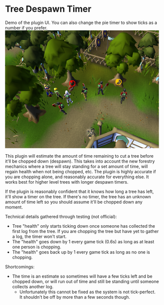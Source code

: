 # Tree Despawn Timer

Demo of the plugin UI. You can also change the pie timer to show ticks as a number if you prefer.
![Demo](./demo.png)

This plugin will estimate the amount of time remaining to cut a tree before it'll be chopped down (despawn). This takes
into account the new forestry mechanics where a tree will stay standing for a set amount of time, will regain health
when not being chopped, etc. The plugin is highly accurate if you are chopping alone, and reasonably accurate for
everything else. It works best for higher level trees with longer despawn timers.

If the plugin is reasonably confident that it knows how long a tree has left, it'll show a timer on the tree. If there's
no timer, the tree has an unknown amount of time left so you should assume it'll be chopped down any moment.

Technical details gathered through testing (not official):

* Tree "health" only starts ticking down once someone has collected the first log from the tree. If you are chopping the
  tree but have yet to gather a log, the timer won't start.
* The "health" goes down by 1 every game tick (0.6s) as long as at least one person is chopping.
* The "health" goes back up by 1 every game tick as long as no one is chopping.

Shortcomings:

* The time is an estimate so sometimes will have a few ticks left and be chopped down, or will run out of time and still
  be standing until someone collects another log.
    * Unfortunately this cannot be fixed as the system is not tick-perfect. It shouldn't be off by more than a few
      seconds though.